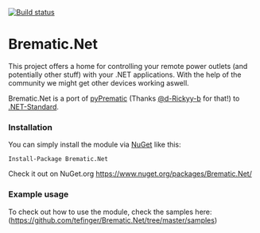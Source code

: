 [![Build status](https://ci.appveyor.com/api/projects/status/04lpiuko31rts3s5/branch/master?svg=true)](https://ci.appveyor.com/project/tefinger/brematic-net/branch/master)

# Brematic.Net
This project offers a home for controlling your remote power outlets (and potentially other stuff) with your .NET applications. With the help of the community we might get other devices working aswell.

Brematic.Net is a port of [pyPrematic](https://github.com/d-Rickyy-b/pyBrematic) (Thanks [@d-Rickyy-b](https://github.com/d-Rickyy-b) for that!) to [.NET-Standard](https://docs.microsoft.com/de-de/dotnet/standard/net-standard). 

### Installation
You can simply install the module via [NuGet](https://de.wikipedia.org/wiki/Pip_(Python)) like this:

`Install-Package Brematic.Net`

Check it out on NuGet.org https://www.nuget.org/packages/Brematic.Net/

### Example usage
To check out how to use the module, check the samples here: (https://github.com/tefinger/Brematic.Net/tree/master/samples)
